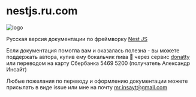 # nestjs.ru.com

![logo](https://raw.githubusercontent.com/Insayt/nestjs.ru.com/master/src/.vuepress/public/logo.svg)

Русская версия документации по фреймворку [Nest JS](https://nestjs.com/)

Если документация помогла вам и оказалась полезна - вы можете
поддержать автора, купив ему бокальчик пива 🍺 через сервис [donatty](https://donatty.com/aleksandrinsayt)
или переводом на карту Сбербанка 5469 5200 (получатель Александр Инсайт)

Любые пожелания по переводу и оформлению документации можете присылать в виде issue
или мне на почту <a href="mailto:mr.insayt@gmail.com"> mr.insayt@gmail.com </a>